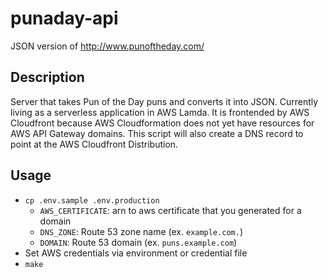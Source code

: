 # punaday-api

JSON version of http://www.punoftheday.com/

## Description

Server that takes Pun of the Day puns and converts it into JSON.  Currently
living as a serverless application in AWS Lamda. It is frontended by AWS
Cloudfront because AWS Cloudformation does not yet have resources for AWS API
Gateway domains.  This script will also create a DNS record to point at the
AWS Cloudfront Distribution.

## Usage

* `cp .env.sample .env.production`
  * `AWS_CERTIFICATE`: arn to aws certificate that you generated for a domain
  * `DNS_ZONE`: Route 53 zone name (ex. `example.com.`)
  * `DOMAIN`: Route 53 domain (ex. `puns.example.com`)
* Set AWS credentials via environment or credential file
* `make`
